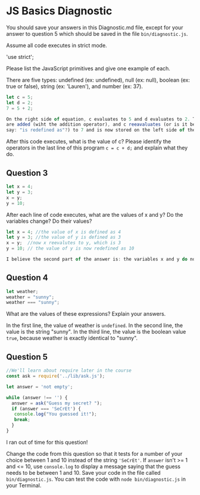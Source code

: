 # JS Basics Diagnostic

You should save your answers in this Diagnostic.md file, except for your answer to
question 5 which should be saved in the file `bin/diagnostic.js`.

Assume all code executes in strict mode.

'use strict';

Please list the JavaScript primitives and give one example of each.

There are five types: undefined (ex: undefined), null (ex: null), boolean
(ex: true or false), string (ex: 'Lauren'), and number (ex: 37).

```js
let c = 5;
let d = 2;
7 = 5 + 2;

On the right side of equation, c evaluates to 5 and d evaluates to 2. Then they
are added (wiht the addition operator), and c reeavaluates (or is it better to
say: "is redefined as"?) to 7 and is now stored on the left side of the equation.
```

After this code executes, what is the value of c?  Please identify the operators in the last line of this program `c = c + d;` and explain what they do.


## Question 3

```js
let x = 4;
let y = 3;
x = y;
y = 10;
```

After each line of code executes, what are the values of x and y?  Do the variables change?  Do their values?

<!-- solution below -->
```js
let x = 4; //the value of x is defined as 4
let y = 3; //the value of y is defined as 3
x = y;  //now x reevalutes to y, which is 3
y = 10; // the value of y is now redefined as 10

I believe the second part of the answer is: the variables x and y do not change, but their values do.
```


## Question 4

```js
let weather;
weather = "sunny";
weather === "sunny";
```

What are the values of these expressions?  Explain your answers.

In the first line, the value of weather is `undefined`.
In the second line, the value is the string "sunny".
In the third line, the value is the boolean value `true`, because weather is exactly identical to "sunny".

## Question 5

```js
//We'll learn about require later in the course
const ask = require('../lib/ask.js');

let answer = 'not empty';

while (answer !== '') {
  answer = ask("Guess my secret? ");
  if (answer === 'SeCrEt') {
   console.log("You guessed it!");
   break;
  }
}
```

I ran out of time for this question!

Change the code from this question so that it tests for a number of your choice
between 1 and 10 instead of the string `'SeCrEt'`.  If `answer` isn't >= 1 and
<= 10, use `console.log` to display a message saying that the guess needs to
be between 1 and 10.  Save your code in the file called `bin/diagnostic.js`.
You can test the code with `node bin/diagnostic.js` in your Terminal.
